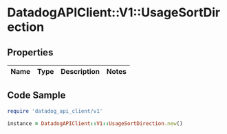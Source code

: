 # DatadogAPIClient::V1::UsageSortDirection

## Properties

| Name | Type | Description | Notes |
| ---- | ---- | ----------- | ----- |

## Code Sample

```ruby
require 'datadog_api_client/v1'

instance = DatadogAPIClient::V1::UsageSortDirection.new()
```

